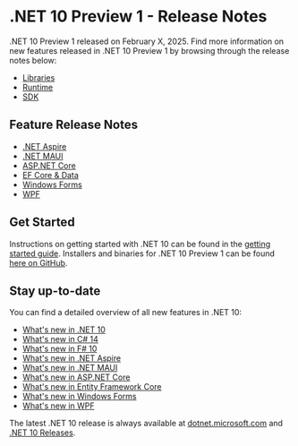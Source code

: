 # .NET 10 Preview 1 - Release Notes

.NET 10 Preview 1 released on February X, 2025. Find more information on new features released in .NET 10 Preview 1 by browsing through the release notes below:

- [Libraries](./libraries.md)
- [Runtime](./runtime.md)
- [SDK](./sdk.md)

## Feature Release Notes

- [.NET Aspire](./dotnetaspire.md)
- [.NET MAUI](./dotnetmaui.md)
- [ASP.NET Core](./aspnetcore.md)
- [EF Core & Data](./efcore.md)
- [Windows Forms](./winforms.md)
- [WPF](./wpf.md)

## Get Started

Instructions on getting started with .NET 10 can be found in the [getting started guide](../../get-started.md). Installers and binaries for .NET 10 Preview 1 can be found [here on GitHub](./10.0.0-preview.1.md).

## Stay up-to-date

You can find a detailed overview of all new features in .NET 10:

- [What's new in .NET 10](https://learn.microsoft.com/dotnet/core/whats-new/dotnet-9/overview)
- [What's new in C# 14](https://learn.microsoft.com/dotnet/csharp/whats-new/csharp-13)
- [What's new in F# 10](https://learn.microsoft.com/dotnet/fsharp/whats-new/fsharp-9)
- [What's new in .NET Aspire](https://learn.microsoft.com/dotnet/aspire/whats-new/dotnet-aspire-9)
- [What's new in .NET MAUI](https://learn.microsoft.com/dotnet/maui/whats-new/dotnet-9)
- [What's new in ASP.NET Core](https://learn.microsoft.com/aspnet/core/release-notes/aspnetcore-9.0)
- [What's new in Entity Framework Core](https://learn.microsoft.com/ef/core/what-is-new/ef-core-9.0/whatsnew)
- [What's new in Windows Forms](https://learn.microsoft.com/dotnet/desktop/winforms/whats-new/net90)
- [What's new in WPF](https://learn.microsoft.com/dotnet/desktop/wpf/whats-new/net90)

The latest .NET 10 release is always available at [dotnet.microsoft.com](https://dotnet.microsoft.com/download/dotnet/9.0) and [.NET 10 Releases](../../README.md).
